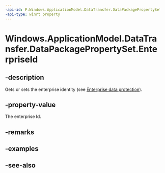```yaml
---
-api-id: P:Windows.ApplicationModel.DataTransfer.DataPackagePropertySet.EnterpriseId
-api-type: winrt property
---
```


<!-- Property syntax
public string EnterpriseId { get;  set; }
-->

# Windows.ApplicationModel.DataTransfer.DataPackagePropertySet.EnterpriseId

## -description
Gets or sets the enterprise identity (see [Enterprise data protection](XREF:TODO:dev_enterprise.edp_hub.xml)).

## -property-value
The enterprise Id.

## -remarks

## -examples

## -see-also
